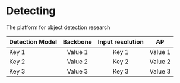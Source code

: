 # Detecting
 The platform for object detection research
 
 
| Detection Model | Backbone | Input resolution |  AP |
| :---- | :----: | :----: | :-------: |
| Key 1 | Value 1 |  Key 1 | Value 1 |
| Key 2 | Value 2 | Key 2 | Value 2  |
| Key 3 | Value 3 | Key 3 | Value 3 |
